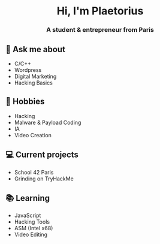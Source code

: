 <h1 align="center">Hi, I'm Plaetorius</h1>
<h3 align="center">A student & entrepreneur from Paris</h3>

## 💬 Ask me about
- C/C++
- Wordpress
- Digital Marketing
- Hacking Basics

## 📅 Hobbies
- Hacking
- Malware & Payload Coding
- IA
- Video Creation

## 💻 Current projects
- School 42 Paris
- Grinding on TryHackMe

## 📚 Learning
- JavaScript
- Hacking Tools
- ASM (Intel x68)
- Video Editing
